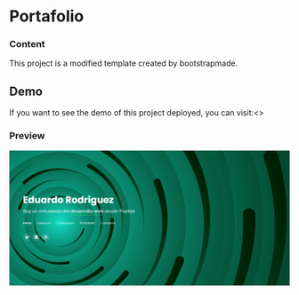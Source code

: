 # Portafolio

### Content 

This project is a modified template created by bootstrapmade.

## Demo

If you want to see the demo of this project deployed, you can visit:<>

### Preview

![Captura](assets/img/preview-port.png)

